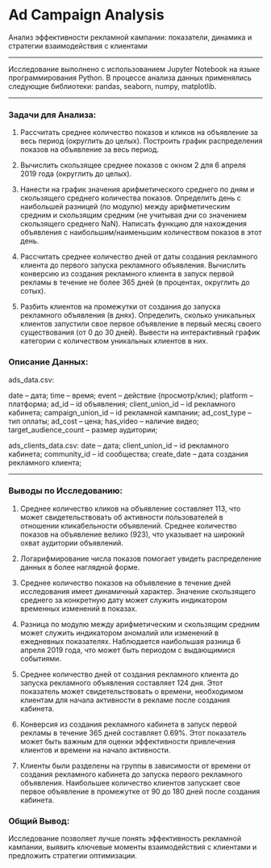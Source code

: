 # Ad Campaign Analysis
Анализ эффективности рекламной кампании: показатели, динамика и стратегии взаимодействия с клиентами

---

Исследование выполнено с использованием Jupyter Notebook на языке программирования Python. В процессе анализа данных применялись следующие библиотеки: pandas, seaborn, numpy, matplotlib.

---

### Задачи для Анализа:

1) Рассчитать среднее количество показов и кликов на объявление за весь период (округлить до целых).
Построить график распределения показов на объявление за весь период.

2) Вычислить скользящее среднее показов с окном 2 для 6 апреля 2019 года (округлить до целых).

3) Нанести на график значения арифметического среднего по дням и скользящего среднего количества показов.
Определить день с наибольшей разницей (по модулю) между арифметическим средним и скользящим средним (не учитывая дни со значением скользящего среднего NaN).
Написать функцию для нахождения объявления с наибольшим/наименьшим количеством показов в этот день.

4) Рассчитать среднее количество дней от даты создания рекламного клиента до первого запуска рекламного объявления.
Вычислить конверсию из создания рекламного клиента в запуск первой рекламы в течение не более 365 дней (в процентах, округлить до сотых).

5) Разбить клиентов на промежутки от создания до запуска рекламного объявления (в днях).
Определить, сколько уникальных клиентов запустили свое первое объявление в первый месяц своего существования (от 0 до 30 дней).
Вывести на интерактивный график категории с количеством уникальных клиентов в них.

### Описание Данных:

ads_data.csv:

date – дата;
time – время;
event – действие (просмотр/клик);
platform – платформа;
ad_id – id объявления;
client_union_id – id рекламного кабинета;
campaign_union_id – id рекламной кампании;
ad_cost_type – тип оплаты;
ad_cost – цена;
has_video – наличие видео;
target_audience_count – размер аудитории;

ads_clients_data.csv:
date – дата;
client_union_id – id рекламного кабинета;
community_id – id сообщества;
create_date – дата создания рекламного клиента;

---

### Выводы по Исследованию:
1) Среднее количество кликов на объявление составляет 113, что может свидетельствовать об активности пользователей в отношении кликабельности объявлений.
Среднее количество показов на объявление велико (923), что указывает на широкий охват аудитории объявлений.

2) Логарифмирование числа показов помогает увидеть распределение данных в более наглядной форме.

3) Среднее количество показов на объявление в течение дней исследования имеет динамичный характер.
Значение скользящего среднего за конкретную дату может служить индикатором временных изменений в показах.

4) Разница по модулю между арифметическим и скользящим средним может служить индикатором аномалий или изменений в ежедневных показателях.
Наблюдается наибольшая разница 6 апреля 2019 года, что может быть периодом с выдающимися событиями.

5) Среднее количество дней от создания рекламного клиента до запуска рекламного объявления составляет 124 дня.
Этот показатель может свидетельствовать о времени, необходимом клиентам для начала активности в рекламе после создания кабинета.

6) Конверсия из создания рекламного кабинета в запуск первой рекламы в течение 365 дней составляет 0.69%.
Этот показатель может быть важным для оценки эффективности привлечения клиентов и времени на начало активности.

7) Клиенты были разделены на группы в зависимости от времени от создания рекламного кабинета до запуска первого рекламного объявления.
Наибольшее количество клиентов запускает свое первое объявление в промежутке от 90 до 180 дней после создания кабинета.



### Общий Вывод:
Исследование позволяет лучше понять эффективность рекламной кампании, выявить ключевые моменты взаимодействия с клиентами и предложить стратегии оптимизации.
